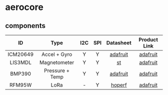 # aerocore
## components
| ID | Type | I2C | SPI | Datasheet | Product Link |
| :---: | :---: | :---: | :---: | :---: | :---: |
| ICM20649 | Accel + Gyro | Y | Y | [adafruit](https://cdn-learn.adafruit.com/assets/assets/000/087/720/original/datasheet.pdf?1580177969) | [adafruit](https://www.adafruit.com/product/4464) |
| LIS3MDL | Magnetometer | Y | Y | [st](https://www.st.com/resource/en/datasheet/lis3mdl.pdf) | [adafruit](https://www.adafruit.com/product/4479) |
| BMP390 | Pressure + Temp | Y | Y | [adafruit](https://cdn-learn.adafruit.com/assets/assets/000/096/781/original/bst-bmp390-fl000.pdf?1604526926) | [adafruit](https://www.adafruit.com/product/4816) |
| RFM95W | LoRa | - | Y | [hoperf](https://www.hoperf.com/uploads/RFM96W-V2.0_1695351477.pdf) | [adafruit](https://www.adafruit.com/product/3072) |

